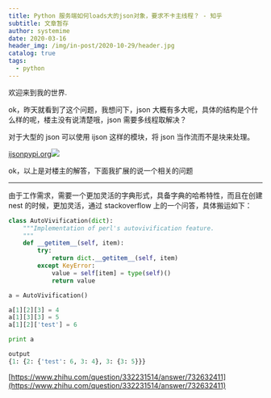 ```yaml
---
title: Python 服务端如何loads大的json对象，要求不卡主线程？ - 知乎
subtitle: 文章暂存
author: systemime
date: 2020-03-16
header_img: /img/in-post/2020-10-29/header.jpg
catalog: true
tags:
  - python
---
```


欢迎来到我的世界.

<!-- more -->

ok，昨天就看到了这个问题，我想问下，json 大概有多大呢，具体的结构是个什么样的呢，楼主没有说清楚哦，json 需要多线程取解决？

对于大型的 json 可以使用 ijson 这样的模块，将 json 当作流而不是块来处理。

[ijson​pypi.org![](https://pic1.zhimg.com/v2-a9769da02536e85b74b5c7edf64a37b4_ipico.jpg)
](https://link.zhihu.com/?target=https%3A//pypi.org/project/ijson/)

ok，以上是对楼主的解答，下面我扩展的说一个相关的问题

* * *

由于工作需求，需要一个更加灵活的字典形式，具备字典的哈希特性，而且在创建 nest 的时候，更加灵活，通过 stackoverflow 上的一个问答，具体搬运如下：

```python
class AutoVivification(dict):
    """Implementation of perl's autovivification feature.
    """
    def __getitem__(self, item):
        try:
            return dict.__getitem__(self, item)
        except KeyError:
            value = self[item] = type(self)()
            return value

a = AutoVivification()

a[1][2][3] = 4
a[1][3][3] = 5
a[1][2]['test'] = 6

print a

output
{1: {2: {'test': 6, 3: 4}, 3: {3: 5}}}
```

 [https://www.zhihu.com/question/332231514/answer/732632411](https://www.zhihu.com/question/332231514/answer/732632411)
